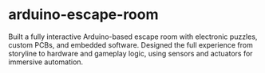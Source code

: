 # arduino-escape-room
Built a fully interactive Arduino-based escape room with electronic puzzles, custom PCBs, and embedded software. Designed the full experience from storyline to hardware and gameplay logic, using sensors and actuators for immersive automation.
